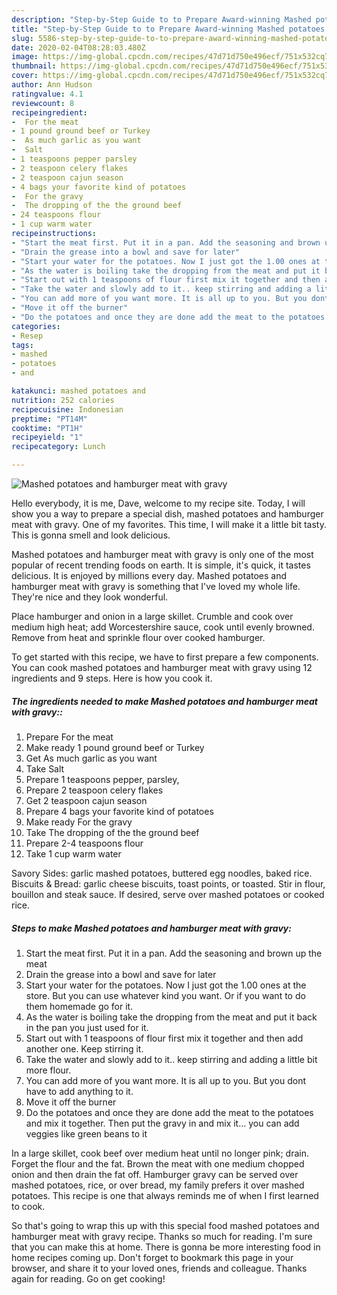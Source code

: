 ```yaml
---
description: "Step-by-Step Guide to to Prepare Award-winning Mashed potatoes and hamburger meat with gravy"
title: "Step-by-Step Guide to to Prepare Award-winning Mashed potatoes and hamburger meat with gravy"
slug: 5586-step-by-step-guide-to-to-prepare-award-winning-mashed-potatoes-and-hamburger-meat-with-gravy
date: 2020-02-04T08:28:03.480Z
image: https://img-global.cpcdn.com/recipes/47d71d750e496ecf/751x532cq70/mashed-potatoes-and-hamburger-meat-with-gravy-recipe-main-photo.jpg
thumbnail: https://img-global.cpcdn.com/recipes/47d71d750e496ecf/751x532cq70/mashed-potatoes-and-hamburger-meat-with-gravy-recipe-main-photo.jpg
cover: https://img-global.cpcdn.com/recipes/47d71d750e496ecf/751x532cq70/mashed-potatoes-and-hamburger-meat-with-gravy-recipe-main-photo.jpg
author: Ann Hudson
ratingvalue: 4.1
reviewcount: 8
recipeingredient:
-  For the meat
- 1 pound ground beef or Turkey
-  As much garlic as you want
-  Salt
- 1 teaspoons pepper parsley
- 2 teaspoon celery flakes
- 2 teaspoon cajun season
- 4 bags your favorite kind of potatoes
-  For the gravy
-  The dropping of the the ground beef
- 24 teaspoons flour
- 1 cup warm water
recipeinstructions:
- "Start the meat first. Put it in a pan. Add the seasoning and brown up the meat"
- "Drain the grease into a bowl and save for later"
- "Start your water for the potatoes. Now I just got the 1.00 ones at the store. But you can use whatever kind you want. Or if you want to do them homemade go for it."
- "As the water is boiling take the dropping from the meat and put it back in the pan you just used for it."
- "Start out with 1 teaspoons of flour first mix it together and then add another one. Keep stirring it."
- "Take the water and slowly add to it.. keep stirring and adding a little bit more flour."
- "You can add more of you want more. It is all up to you. But you dont have to add anything to it."
- "Move it off the burner"
- "Do the potatoes and once they are done add the meat to the potatoes and mix it together. Then put the gravy in and mix it... you can add veggies like green beans to it"
categories:
- Resep
tags:
- mashed
- potatoes
- and

katakunci: mashed potatoes and
nutrition: 252 calories
recipecuisine: Indonesian
preptime: "PT14M"
cooktime: "PT1H"
recipeyield: "1"
recipecategory: Lunch

---
```



![Mashed potatoes and hamburger meat with gravy](https://img-global.cpcdn.com/recipes/47d71d750e496ecf/751x532cq70/mashed-potatoes-and-hamburger-meat-with-gravy-recipe-main-photo.jpg)

Hello everybody, it is me, Dave, welcome to my recipe site. Today, I will show you a way to prepare a special dish, mashed potatoes and hamburger meat with gravy. One of my favorites. This time, I will make it a little bit tasty. This is gonna smell and look delicious.

Mashed potatoes and hamburger meat with gravy is only one of the most popular of recent trending foods on earth. It is simple, it's quick, it tastes delicious. It is enjoyed by millions every day. Mashed potatoes and hamburger meat with gravy is something that I've loved my whole life. They're nice and they look wonderful.

Place hamburger and onion in a large skillet. Crumble and cook over medium high heat; add Worcestershire sauce, cook until evenly browned. Remove from heat and sprinkle flour over cooked hamburger.


To get started with this recipe, we have to first prepare a few components. You can cook mashed potatoes and hamburger meat with gravy using 12 ingredients and 9 steps. Here is how you cook it.

##### The ingredients needed to make Mashed potatoes and hamburger meat with gravy::

1. Prepare  For the meat
1. Make ready 1 pound ground beef or Turkey
1. Get  As much garlic as you want
1. Take  Salt
1. Prepare 1 teaspoons pepper, parsley,
1. Prepare 2 teaspoon celery flakes
1. Get 2 teaspoon cajun season
1. Prepare 4 bags your favorite kind of potatoes
1. Make ready  For the gravy
1. Take  The dropping of the the ground beef
1. Prepare 2-4 teaspoons flour
1. Take 1 cup warm water


Savory Sides: garlic mashed potatoes, buttered egg noodles, baked rice. Biscuits &amp; Bread: garlic cheese biscuits, toast points, or toasted. Stir in flour, bouillon and steak sauce. If desired, serve over mashed potatoes or cooked rice. 

##### Steps to make Mashed potatoes and hamburger meat with gravy:

1. Start the meat first. Put it in a pan. Add the seasoning and brown up the meat
1. Drain the grease into a bowl and save for later
1. Start your water for the potatoes. Now I just got the 1.00 ones at the store. But you can use whatever kind you want. Or if you want to do them homemade go for it.
1. As the water is boiling take the dropping from the meat and put it back in the pan you just used for it.
1. Start out with 1 teaspoons of flour first mix it together and then add another one. Keep stirring it.
1. Take the water and slowly add to it.. keep stirring and adding a little bit more flour.
1. You can add more of you want more. It is all up to you. But you dont have to add anything to it.
1. Move it off the burner
1. Do the potatoes and once they are done add the meat to the potatoes and mix it together. Then put the gravy in and mix it... you can add veggies like green beans to it


In a large skillet, cook beef over medium heat until no longer pink; drain. Forget the flour and the fat. Brown the meat with one medium chopped onion and then drain the fat off. Hamburger gravy can be served over mashed potatoes, rice, or over bread, my family prefers it over mashed potatoes. This recipe is one that always reminds me of when I first learned to cook. 

So that's going to wrap this up with this special food mashed potatoes and hamburger meat with gravy recipe. Thanks so much for reading. I'm sure that you can make this at home. There is gonna be more interesting food in home recipes coming up. Don't forget to bookmark this page in your browser, and share it to your loved ones, friends and colleague. Thanks again for reading. Go on get cooking!
